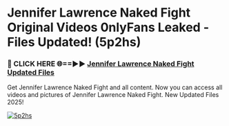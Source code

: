 # Jennifer Lawrence Naked Fight Original Videos 0nlyFans Leaked - Files Updated! (5p2hs)

<h3>🔴 CLICK HERE 🌐==►► <a href="https://tinyurl.com/yckcrads" rel="nofollow">Jennifer Lawrence Naked Fight Updated Files</a></h3>

Get Jennifer Lawrence Naked Fight and all content. Now you can access all videos and pictures of Jennifer Lawrence Naked Fight. New Updated Files 2025!

[![5p2hs](https://i.imgur.com/hpKpOFt.gif)](https://tinyurl.com/yckcrads)
